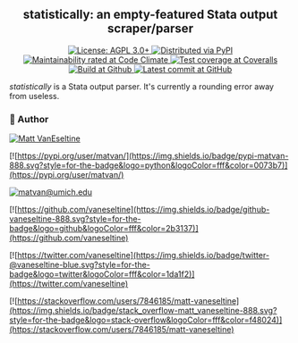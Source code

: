 <h2 align="center">statistically: an empty-featured Stata output scraper/parser</h2>

<p align="center">
  <a href="https://www.gnu.org/licenses/agpl-3.0">
    <img alt="License: AGPL 3.0+" src="https://img.shields.io/badge/license-AGPL-009999.svg?style=flat-square" />
  </a>
  <a href="https://pypi.python.org/pypi/statistically">
    <img alt="Distributed via PyPI" src="https://img.shields.io/pypi/v/statistically?style=flat-square&color=009999" />
  </a>
  <a href="https://codeclimate.com/github/vaneseltine/statistically">
    <img alt="Maintainability rated at Code Climate" src="https://img.shields.io/codeclimate/maintainability-percentage/vaneseltine/statistically?style=flat-square">
  </a>
  <a href="https://coveralls.io/github/vaneseltine/statistically">
    <img alt="Test coverage at Coveralls" src="https://img.shields.io/coveralls/github/vaneseltine/statistically?style=flat-square" />
  </a>
  <a href="https://github.com/vaneseltine/statistically/actions">
    <img alt="Build at Github" src="https://img.shields.io/github/workflow/status/vaneseltine/statistically/Python%20package?style=flat-square" />
  </a>
  <a href="https://github.com/vaneseltine/statistically">
    <img alt="Latest commit at GitHub" src="https://img.shields.io/github/last-commit/vaneseltine/statistically?style=flat-square" />
  </a>
</p>

*statistically* is a Stata output parser. It's currently a rounding error away from useless.

### 🧙‍ Author

[![Matt VanEseltine](https://img.shields.io/badge/name-matt_vaneseltine-888.svg?style=for-the-badge&logo=linux&logoColor=fff&color=violet)](https://vaneseltine.github.io)

[![https://pypi.org/user/matvan/](https://img.shields.io/badge/pypi-matvan-888.svg?style=for-the-badge&logo=python&logoColor=fff&color=0073b7)](https://pypi.org/user/matvan/)

[![matvan@umich.edu](https://img.shields.io/badge/email-matvan@umich.edu-888.svg?style=for-the-badge&logo=gmail&logoColor=fff&color=00274c)](mailto:matvan@umich.edu)

[![https://github.com/vaneseltine](https://img.shields.io/badge/github-vaneseltine-888.svg?style=for-the-badge&logo=github&logoColor=fff&color=2b3137)](https://github.com/vaneseltine)

[![https://twitter.com/vaneseltine](https://img.shields.io/badge/twitter-@vaneseltine-blue.svg?style=for-the-badge&logo=twitter&logoColor=fff&color=1da1f2)](https://twitter.com/vaneseltine)

[![https://stackoverflow.com/users/7846185/matt-vaneseltine](https://img.shields.io/badge/stack_overflow-matt_vaneseltine-888.svg?style=for-the-badge&logo=stack-overflow&logoColor=fff&color=f48024)](https://stackoverflow.com/users/7846185/matt-vaneseltine)
